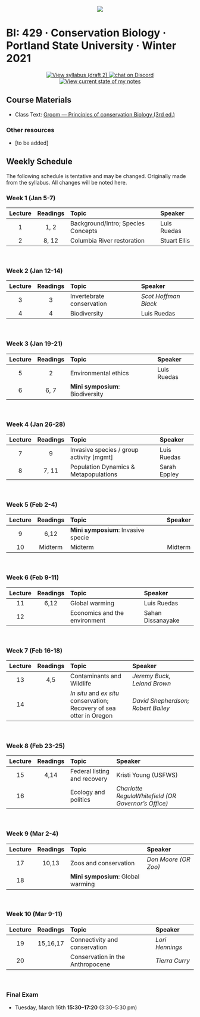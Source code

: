 <p align="center">
  <a title="Join BI: 429 Discord Server 🥳" href="https://discord.gg/EVJfcwzMg3">
  <img src="../assets/images/bi-429.ico" />
  </a>
</p>

# BI: 429 · Conservation Biology · Portland State University · Winter 2021

 <p align="center">
    <a href="conservation-biology-W21.pdf">
    <img title="View syllabus (draft 2)" src="https://img.shields.io/badge/BI: 429-Syllabus (draft 2)-informational?logo=adobe-acrobat-reader" >
    </a>
    <a href="https://discord.gg/EVJfcwzMg3">
  <img title="Join BI: 429 Discord Server 🥳" src="https://img.shields.io/discord/790737836571492462?logo=discord"
   alt="chat on Discord">
    </a>
    <a href="bi-429.pdf">
    <img title="View current state of my notes" src="https://img.shields.io/badge/My Notes-not started-important?logo=latex" >
    </a>
</p>

## **Course Materials**

- Class Text: [Groom &mdash; Principles of conservation Biology (3rd ed.)](https://1lib.us/book/9325117/c16dec)

### Other resources

- [to be added]

## **Weekly Schedule**

The following schedule is tentative and may be changed. Originally made from the syllabus. All changes will be noted here.

### **Week 1** (Jan 5-7)

| Lecture | Readings | Topic                              | Speaker      |
| :-----: | :------: | :--------------------------------- | :----------- |
|    1    |   1, 2   | Background/Intro; Species Concepts | Luis Ruedas  |
|    2    |  8, 12   | Columbia River restoration         | Stuart Ellis |

<br>

### **Week 2** (Jan 12-14)

| Lecture | Readings | Topic                     | Speaker              |
| :-----: | :------: | :------------------------ | :------------------- |
|    3    |    3     | Invertebrate conservation | _Scot Hoffman Black_ |
|    4    |    4     | Biodiversity              | Luis Ruedas          |

<br>

### **Week 3** (Jan 19-21)

| Lecture | Readings | Topic                            | Speaker     |
| :-----: | :------: | :------------------------------- | :---------- |
|    5    |    2     | Environmental ethics             | Luis Ruedas |
|    6    |   6, 7   | **Mini symposium**: Biodiversity |             |

<br>

### **Week 4** (Jan 26-28)

| Lecture | Readings | Topic                                    | Speaker      |
| :-----: | :------: | :--------------------------------------- | :----------- |
|    7    |    9     | Invasive species / group activity [mgmt] | Luis Ruedas  |
|    8    |  7, 11   | Population Dynamics & Metapopulations    | Sarah Eppley |

<br>

### **Week 5** (Feb 2-4)

| Lecture | Readings | Topic                               | Speaker |
| :-----: | :------: | :---------------------------------- | :-----: |
|    9    |   6,12   | **Mini symposium**: Invasive specie |         |
|   10    | Midterm  | Midterm                             | Midterm |

<br>

### **Week 6** (Feb 9-11)

| Lecture | Readings | Topic                         | Speaker           |
| :-----: | :------: | :---------------------------- | :---------------- |
|   11    |   6,12   | Global warming                | Luis Ruedas       |
|   12    |          | Economics and the environment | Sahan Dissanayake |

<br>

### **Week 7** (Feb 16-18)

| Lecture | Readings | Topic                                                                     | Speaker                            |
| :-----: | :------: | :------------------------------------------------------------------------ | :--------------------------------- |
|   13    |   4,5    | Contaminants and Wildlife                                                 | _Jeremy Buck, Leland Brown_        |
|   14    |          | _In situ_ and _ex situ_ conservation; <br>Recovery of sea otter in Oregon | _David Shepherdson; Robert Bailey_ |

<br>

### **Week 8** (Feb 23-25)

| Lecture | Readings | Topic                        | Speaker                                             |
| :-----: | :------: | :--------------------------- | :-------------------------------------------------- |
|   15    |   4,14   | Federal listing and recovery | Kristi Young (USFWS)                                |
|   16    |          | Ecology and politics         | _Charlotte RegulaWhitefield (OR Governor’s Office)_ |

<br>

### **Week 9** (Mar 2-4)

| Lecture | Readings | Topic                              | Speaker              |
| :-----: | :------: | :--------------------------------- | :------------------- |
|   17    |  10,13   | Zoos and conservation              | _Don Moore (OR Zoo)_ |
|   18    |          | **Mini symposium**: Global warming |                      |

<br>

### **Week 10** (Mar 9-11)

| Lecture | Readings | Topic                            | Speaker         |
| :-----: | :------: | :------------------------------- | :-------------- |
|   19    | 15,16,17 | Connectivity and conservation    | _Lori Hennings_ |
|   20    |          | Conservation in the Anthropocene | _Tierra Curry_  |

<br>

### **Final Exam**

- Tuesday, March 16th **15:30&ndash;17:20** (3:30&ndash;5:30 pm)
